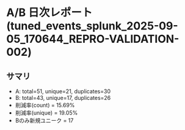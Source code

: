 # A/B 日次レポート (tuned_events_splunk_2025-09-05_170644_REPRO-VALIDATION-002)

## サマリ
- A: total=51, unique=21, duplicates=30
- B: total=43, unique=17, duplicates=26
- 削減率(count) = 15.69%
- 削減率(unique) = 19.05%
- Bのみ新規ユニーク = 17